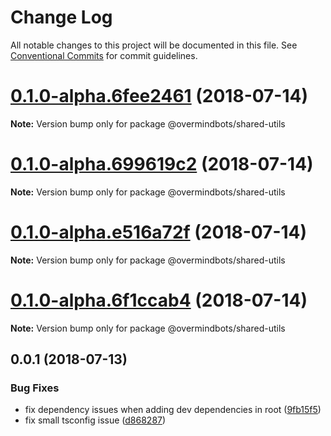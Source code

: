 # Change Log

All notable changes to this project will be documented in this file.
See [Conventional Commits](https://conventionalcommits.org) for commit guidelines.

<a name="0.1.0-alpha.6fee2461"></a>
# [0.1.0-alpha.6fee2461](https://github.com/overmindbots/shared-utils/compare/v0.0.2...v0.1.0-alpha.6fee2461) (2018-07-14)




**Note:** Version bump only for package @overmindbots/shared-utils

<a name="0.1.0-alpha.699619c2"></a>
# [0.1.0-alpha.699619c2](https://github.com/overmindbots/shared-utils/compare/v0.0.2...v0.1.0-alpha.699619c2) (2018-07-14)




**Note:** Version bump only for package @overmindbots/shared-utils

<a name="0.1.0-alpha.e516a72f"></a>
# [0.1.0-alpha.e516a72f](https://github.com/overmindbots/shared-utils/compare/v0.0.2...v0.1.0-alpha.e516a72f) (2018-07-14)




**Note:** Version bump only for package @overmindbots/shared-utils

<a name="0.1.0-alpha.6f1ccab4"></a>
# [0.1.0-alpha.6f1ccab4](https://github.com/overmindbots/shared-utils/compare/v0.0.2...v0.1.0-alpha.6f1ccab4) (2018-07-14)




**Note:** Version bump only for package @overmindbots/shared-utils

<a name="0.0.1"></a>
## 0.0.1 (2018-07-13)


### Bug Fixes

* fix dependency issues when adding dev dependencies in root ([9fb15f5](https://github.com/overmindbots/shared-utils/commit/9fb15f5))
* fix small tsconfig issue ([d868287](https://github.com/overmindbots/shared-utils/commit/d868287))
